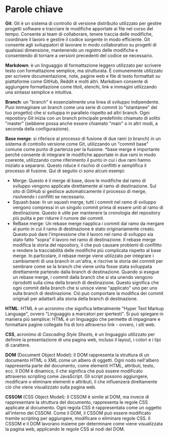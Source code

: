<!-- @format -->

# Parole chiave

**Git**: Git è un sistema di controllo di versione distribuito utilizzato per gestire progetti software e tracciare le modifiche apportate ai file nel corso del tempo. Consente ai team di collaborare, tenere traccia delle modifiche, coordinare il lavoro e gestire il codice sorgente in modo efficiente. Git consente agli sviluppatori di lavorare in modo collaborativo su progetti di qualsiasi dimensione, mantenendo un registro delle modifiche e consentendo di tornare a versioni precedenti del codice se necessario.

**Markdown**: è un linguaggio di formattazione leggero utilizzato per scrivere testo con formattazione semplice, ma strutturata. È comunemente utilizzato per scrivere documentazione, note, pagine web e file di testo formattati su piattaforme come GitHub, Reddit e molti altri. Markdown consente di aggiungere formattazione come titoli, elenchi, link e immagini utilizzando una sintassi semplice e intuitiva.

**Branch**: un "branch" è essenzialmente una linea di sviluppo indipendente. Puoi immaginare un branch come una serie di commit (o "istantanee" del tuo progetto) che si sviluppa in parallelo rispetto ad altri branch. Ogni repository Git inizia con un branch principale predefinito chiamato di solito "master" (sebbene possa anche essere chiamato "main" o in altri modi, a seconda della configurazione).

**Base merge**: si riferisce al processo di fusione di due rami (o branch) in un sistema di controllo versione come Git, utilizzando un "commit base" comune come punto di partenza per la fusione. \*base merge è importante perché consente di integrare le modifiche apportate in due rami in modo coerente, utilizzando come riferimento il punto in cui i due rami hanno iniziato a separarsi. Questo riduce il rischio di conflitti e semplifica il processo di fusione.
Qui di seguito ci sono alcuni esempi:

- Merge: Questo è il merge di base, dove le modifiche dal ramo di sviluppo vengono applicate direttamente al ramo di destinazione. Sul sito di GitHub si gestisce automaticamente il processo di merge, risolvendo i conflitti se necessario.
- Squash base: In un squash merge, tutti i commit nel ramo di sviluppo vengono compressi in un singolo commit prima di essere uniti al ramo di destinazione. Questo è utile per mantenere la cronologia del repository più pulita e per ridurre il rumore dei commit.
- ReBase merge: Un rebase merge riapplica i commit dal ramo da mergare al punto in cui il ramo di destinazione è stato originariamente creato. Questo può dare l'impressione che il lavoro nel ramo di sviluppo sia stato fatto "sopra" il lavoro nel ramo di destinazione. Il rebase merge modifica la storia del repository, il che può causare problemi di conflitto e rendere la tracciabilità delle modifiche più complicata rispetto al base merge. In particolare, il rebase merge viene utilizzato per integrare i cambiamenti di una branch in un'altra, e riscrive la storia dei commit per sembrare come se la branch che viene unita fosse stata sviluppata direttamente partendo dalla branch di destinazione. Quando si esegue un rebase merge, i commit dalla branch che si sta unendo vengono riprodotti sulla cima della branch di destinazione. Questo significa che ogni commit della branch che si unisce viene "applicato" uno per uno sulla branch di destinazione. Ciò può comportare la modifica dei commit originali per adattarli alla storia della branch di destinazione.

**HTML**: HTML è un acronimo che significa letteralmente "Hyper Text Markup
Language", ovvero "Linguaggio a marcatori per ipertesti". Si può spiegare
in maniera più semplice: HTML è un linguaggio che permette di impaginare e
formattare pagine collegate fra di loro attraverso link - ovvero, i siti
web.

**CSS**, acronimo di _Cascading Style Sheets_, è un linguaggio utilizzato per definire la presentazione di una pagina web, incluso il layout, i colori e i tipi di carattere.

**DOM** (Document Object Model): Il DOM rappresenta la struttura di un documento HTML o XML come un albero di oggetti. Ogni nodo nell'albero rappresenta parte del documento, come elementi HTML, attributi, testo, ecc. Il DOM è dinamico, il che significa che può essere modificato attraverso scripting come JavaScript. Gli script possono aggiungere, modificare o eliminare elementi e attributi, il che influenzerà direttamente ciò che viene visualizzato sulla pagina web.

**CSSOM** (CSS Object Model): Il CSSOM è simile al DOM, ma invece di rappresentare la struttura del documento, rappresenta le regole CSS applicate al documento. Ogni regola CSS è rappresentata come un oggetto all'interno del CSSOM. Come il DOM, il CSSOM può essere modificato tramite scripting per aggiungere, modificare o eliminare regole CSS. Il CSSOM e il DOM lavorano insieme per determinare come viene visualizzata la pagina web, applicando le regole CSS ai nodi del DOM.
